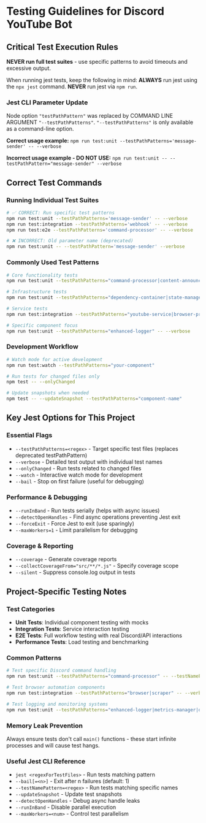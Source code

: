 # Testing Guidelines for Discord YouTube Bot

## Critical Test Execution Rules

**NEVER run full test suites** - use specific patterns to avoid timeouts and excessive output.

When running jest tests, keep the following in mind:
**ALWAYS** run jest using the `npx jest` command.
**NEVER** run jest via `npm run`.

### Jest CLI Parameter Update
Node option `"testPathPattern"` was replaced by COMMAND LINE ARGUMENT `"--testPathPatterns"`. 
`"--testPathPatterns"` is only available as a command-line option.

**Correct usage example:**
`npm run test:unit --testPathPatterns='message-sender' -- --verbose`

**Incorrect usage example - DO NOT USE:**
`npm run test:unit -- --testPathPattern="message-sender" --verbose`

## Correct Test Commands

### Running Individual Test Suites
```bash
# ✅ CORRECT: Run specific test patterns
npm run test:unit --testPathPatterns='message-sender' -- --verbose
npm run test:integration --testPathPatterns='webhook' -- --verbose
npm run test:e2e --testPathPatterns='command-processor' -- --verbose

# ❌ INCORRECT: Old parameter name (deprecated)
npm run test:unit -- --testPathPattern='message-sender' --verbose
```

### Commonly Used Test Patterns
```bash
# Core functionality tests
npm run test:unit --testPathPatterns="command-processor|content-announcer|scraper-application"

# Infrastructure tests  
npm run test:unit --testPathPatterns="dependency-container|state-manager|debug-flag"

# Service tests
npm run test:integration --testPathPatterns="youtube-service|browser-profile"

# Specific component focus
npm run test:unit --testPathPatterns="enhanced-logger" -- --verbose
```

### Development Workflow
```bash
# Watch mode for active development
npm run test:watch --testPathPatterns="your-component"

# Run tests for changed files only
npm test -- --onlyChanged

# Update snapshots when needed
npm test -- --updateSnapshot --testPathPatterns="component-name"
```

## Key Jest Options for This Project

### Essential Flags
- `--testPathPatterns=<regex>` - Target specific test files (replaces deprecated testPathPattern)
- `--verbose` - Detailed test output with individual test names
- `--onlyChanged` - Run tests related to changed files
- `--watch` - Interactive watch mode for development
- `--bail` - Stop on first failure (useful for debugging)

### Performance & Debugging
- `--runInBand` - Run tests serially (helps with async issues)
- `--detectOpenHandles` - Find async operations preventing Jest exit
- `--forceExit` - Force Jest to exit (use sparingly)
- `--maxWorkers=1` - Limit parallelism for debugging

### Coverage & Reporting
- `--coverage` - Generate coverage reports
- `--collectCoverageFrom="src/**/*.js"` - Specify coverage scope
- `--silent` - Suppress console.log output in tests

## Project-Specific Testing Notes

### Test Categories
- **Unit Tests**: Individual component testing with mocks
- **Integration Tests**: Service interaction testing
- **E2E Tests**: Full workflow testing with real Discord/API interactions
- **Performance Tests**: Load testing and benchmarking

### Common Patterns
```bash
# Test specific Discord command handling
npm run test:unit --testPathPatterns="command-processor" -- --testNamePattern="debug commands"

# Test browser automation components
npm run test:integration --testPathPatterns="browser|scraper" -- --verbose

# Test logging and monitoring systems
npm run test:unit --testPathPatterns="enhanced-logger|metrics-manager|debug-flag"
```

### Memory Leak Prevention
Always ensure tests don't call `main()` functions - these start infinite processes and will cause test hangs.

### Useful Jest CLI Reference
- `jest <regexForTestFiles>` - Run tests matching pattern
- `--bail[=<n>]` - Exit after n failures (default: 1)
- `--testNamePattern=<regex>` - Run tests matching specific names
- `--updateSnapshot` - Update test snapshots
- `--detectOpenHandles` - Debug async handle leaks
- `--runInBand` - Disable parallel execution
- `--maxWorkers=<num>` - Control test parallelism